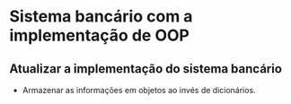 # Sistema bancário com a implementação de OOP

## Atualizar a implementação do sistema bancário

- Armazenar as informações em objetos ao invés de dicionários.

